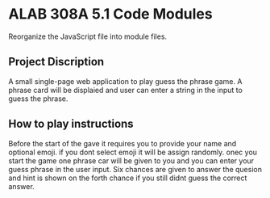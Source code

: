 # ALAB 308A 5.1 Code Modules

Reorganize the JavaScript file into module files.

## Project Discription 
A small single-page web application to play guess the phrase game. A phrase card will be displaied and user can enter a string in the input to guess the phrase. 

## How to play instructions
Before the start of the gave it requires you to provide your name and optional emoji. if you dont select emoji it will be assign randomly. 
onec you start the game one phrase car will be given to you and you can enter your guess phrase in the user input. Six chances are given to answer the quesion and hint is shown on the forth chance if you still didnt guess the correct answer. 